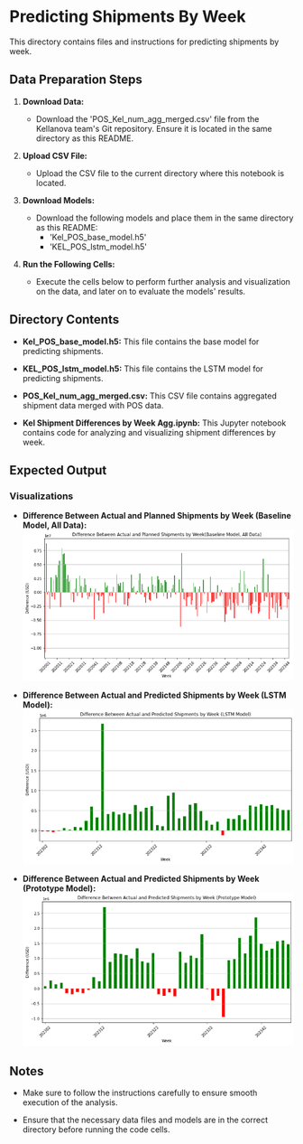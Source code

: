# Predicting Shipments By Week

This directory contains files and instructions for predicting shipments by week.

## Data Preparation Steps

1. **Download Data:**
   - Download the 'POS_Kel_num_agg_merged.csv' file from the Kellanova team's Git repository. Ensure it is located in the same directory as this README.

2. **Upload CSV File:**
   - Upload the CSV file to the current directory where this notebook is located.

3. **Download Models:**
   - Download the following models and place them in the same directory as this README:
     - 'Kel_POS_base_model.h5'
     - 'KEL_POS_lstm_model.h5'

4. **Run the Following Cells:**
   - Execute the cells below to perform further analysis and visualization on the data, and later on to evaluate the models' results.

## Directory Contents

- **Kel_POS_base_model.h5:** This file contains the base model for predicting shipments.

- **KEL_POS_lstm_model.h5:** This file contains the LSTM model for predicting shipments.

- **POS_Kel_num_agg_merged.csv:** This CSV file contains aggregated shipment data merged with POS data.

- **Kel Shipment Differences by Week Agg.ipynb:** This Jupyter notebook contains code for analyzing and visualizing shipment differences by week.

## Expected Output

### Visualizations

- **Difference Between Actual and Planned Shipments by Week (Baseline Model, All Data):**  
  ![Baseline Model, All Data](Visualizations/Baseline%20Model,%20All%20Data.png)

- **Difference Between Actual and Predicted Shipments by Week (LSTM Model):**  
  ![LSTM Model](Visualizations/LSTM%20Model.png)

- **Difference Between Actual and Predicted Shipments by Week (Prototype Model):**  
  ![Prototype Model](Visualizations/Prototype%20Model.png)

## Notes

- Make sure to follow the instructions carefully to ensure smooth execution of the analysis.

- Ensure that the necessary data files and models are in the correct directory before running the code cells.

